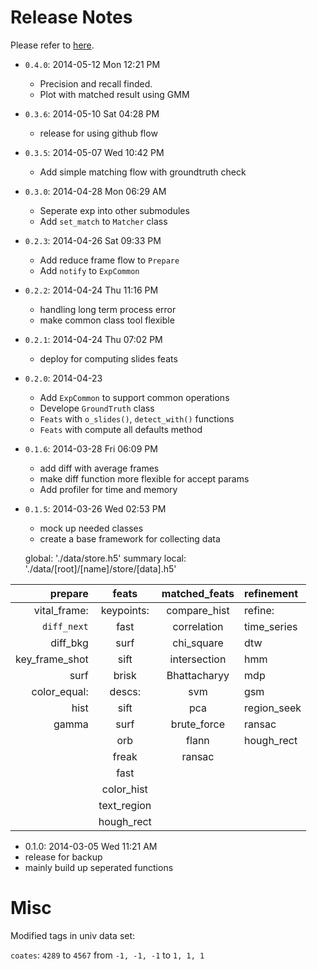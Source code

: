 # Release Notes

Please refer to [here][milestones].

[milestones]: https://github.com/speed-of-light/pyslider/issues/milestones?state=closed "Mile Stone"

- `0.4.0`: 2014-05-12 Mon 12:21 PM

  - Precision and recall finded.
  - Plot with matched result using GMM

- `0.3.6`: 2014-05-10 Sat 04:28 PM

  - release for using github flow

- `0.3.5`: 2014-05-07 Wed 10:42 PM

  - Add simple matching flow with groundtruth check

- `0.3.0`: 2014-04-28 Mon 06:29 AM

  - Seperate exp into other submodules
  - Add `set_match` to `Matcher` class

- `0.2.3`: 2014-04-26 Sat 09:33 PM

  - Add reduce frame flow to `Prepare`
  - Add `notify` to `ExpCommon`

- `0.2.2`: 2014-04-24 Thu 11:16 PM

  - handling long term process error
  - make common class tool flexible

- `0.2.1`: 2014-04-24 Thu 07:02 PM

  - deploy for computing slides feats

- `0.2.0`: 2014-04-23

  - Add `ExpCommon` to support common operations
  - Develope `GroundTruth` class
  - `Feats` with `o_slides()`, `detect_with()` functions
  - `Feats` with compute all defaults method

- `0.1.6`: 2014-03-28 Fri 06:09 PM

  - add diff with average frames
  - make diff function more flexible for accept params
  - Add profiler for time and memory

- `0.1.5`: 2014-03-26 Wed 02:53 PM

  - mock up needed classes
  - create a base framework for collecting data

  global: './data/store.h5'
    summary
  local: './data/[root]/[name]/store/[data].h5'

| prepare          | feats         | matched_feats  | refinement     |
|-----------------:|:-------------:|:--------------:|:---------------|
| vital_frame:     | keypoints:    | compare_hist   | refine:        |
|   `diff_next`    |   fast        |   correlation  |   time_series  |
|   diff_bkg       |   surf        |   chi_square   |     dtw        |
|   key_frame_shot |   sift        |   intersection |     hmm        |
|   surf           |   brisk       |   Bhattacharyy |     mdp        |
| color_equal:     | descs:        | svm            |     gsm        |
|   hist           |   sift        | pca            |   region_seek  |
|   gamma          |   surf        | brute_force    |     ransac     |
|                  |   orb         | flann          |     hough_rect |
|                  |   freak       | ransac         |                |
|                  |   fast        |                |                |
|                  |   color_hist  |                |                |
|                  |   text_region |                |                |
|                  |   hough_rect  |                |                |


- 0.1.0: 2014-03-05 Wed 11:21 AM
 - release for backup
 - mainly build up seperated functions


# Misc

Modified tags in univ data set:

`coates`: `4289` to `4567` from `-1, -1, -1` to `1, 1, 1`
